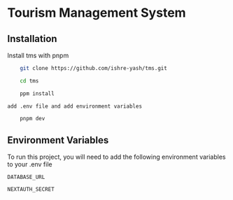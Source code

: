 # Tourism Management System

## Installation

Install tms with pnpm

```bash
    git clone https://github.com/ishre-yash/tms.git
```

```bash
    cd tms
```

```bash
    ppm install
```

`add .env file and add environment variables`

```bash
    pnpm dev
```

## Environment Variables

To run this project, you will need to add the following environment variables to your .env file

`DATABASE_URL`

`NEXTAUTH_SECRET`
